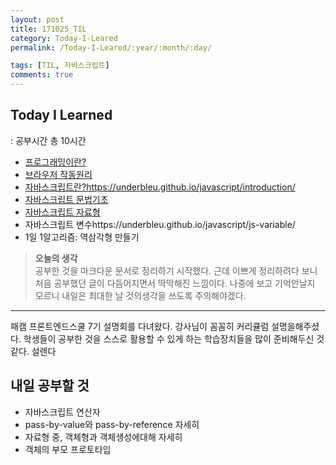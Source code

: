 ```yaml
---
layout: post
title: 171025_TIL
category: Today-I-Leared
permalink: /Today-I-Leared/:year/:month/:day/

tags: [TIL, 자바스크립트]
comments: true
---
```

## **Today I Learned**
: 공부시간 총 10시간
* [프로그래밍이란?](https://underbleu.github.io/javascript/progrmming/)
* [브라우저 작동원리]()
* [자바스크립트란?]()https://underbleu.github.io/javascript/introduction/
* [자바스크립트 문법기초](https://underbleu.github.io/javascript/sytax-basic/)
* [자바스크립트 자료형](https://underbleu.github.io/javascript/js-data-type/)
* 자바스크립트 변수https://underbleu.github.io/javascript/js-variable/
* 1일 1알고리즘: 역삼각형 만들기

>**오늘의 생각**  
공부한 것을 마크다운 문서로 정리하기 시작했다. 근데 이쁘게 정리하려다 보니 처음 공부했던 글이 다듬어지면서 딱딱해진 느낌이다. 나중에 보고 기억안날지 모르니 내일은 최대한 날 것의생각을 쓰도록 주의해야겠다.  
---  
패캠 프론트엔드스쿨 7기 설명회를 다녀왔다. 강사님이 꼼꼼히 커리큘럼 설명을해주셨다. 학생들이 공부한 것을 스스로 활용할 수 있게 하는 학습장치들을 많이 준비해두신 것 같다. 설렌다

## **내일 공부할 것**

* 자바스크립트 연산자
* pass-by-value와 pass-by-reference 자세히
* 자료형 중, 객체형과 객체생성에대해 자세히
* 객체의 부모 프로토타입

